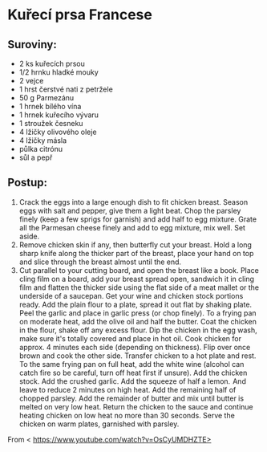 # Kuřecí prsa Francese

## Suroviny:
- 2 ks kuřecích prsou
- 1/2 hrnku hladké mouky
- 2 vejce
- 1 hrst čerstvé nati z petržele
- 50 g Parmezánu
- 1 hrnek bílého vína
- 1 hrnek kuřecího vývaru
- 1 stroužek česneku
- 4 lžičky olivového oleje
- 4 lžičky másla
- půlka citrónu
- sůl a pepř

## Postup:
1. Crack the eggs into a large enough dish to fit chicken breast. Season eggs with salt and pepper, give them a light beat. Chop the parsley finely (keep a few sprigs for garnish) and add half to egg mixture. Grate all the Parmesan cheese finely and add to egg mixture, mix well. Set aside.
2. Remove chicken skin if any, then butterfly cut your breast. Hold a long sharp knife along the thicker part of the breast, place your hand on top and slice through the breast almost until the end.
3. Cut parallel to your cutting board, and open the breast like a book. Place cling film on a board, add your breast spread open, sandwich it in cling film and flatten the thicker side using the flat side of a meat mallet or the underside of a saucepan. Get your wine and chicken stock portions ready. Add the plain flour to a plate, spread it out flat by shaking plate. Peel the garlic and place in garlic press (or chop finely). To a frying pan on moderate heat, add the olive oil and half the butter. Coat the chicken in the flour, shake off any excess flour. Dip the chicken in the egg wash, make sure it's totally covered and place in hot oil. Cook chicken for approx. 4 minutes each side (depending on thickness). Flip over once brown and cook the other side. Transfer chicken to a hot plate and rest. To the same frying pan on full heat, add the white wine (alcohol can catch fire so be careful, turn off heat first if unsure). Add the chicken stock. Add the crushed garlic. Add the squeeze of half a lemon.  And leave to reduce 2 minutes on high heat. Add the remaining half of chopped parsley. Add the remainder of butter and mix until butter is melted on very low heat. Return the chicken to the sauce and continue heating chicken on low heat no more than 30 seconds. Serve the chicken on warm plates, garnished with parsley. 

From < https://www.youtube.com/watch?v=OsCyUMDHZTE>  
